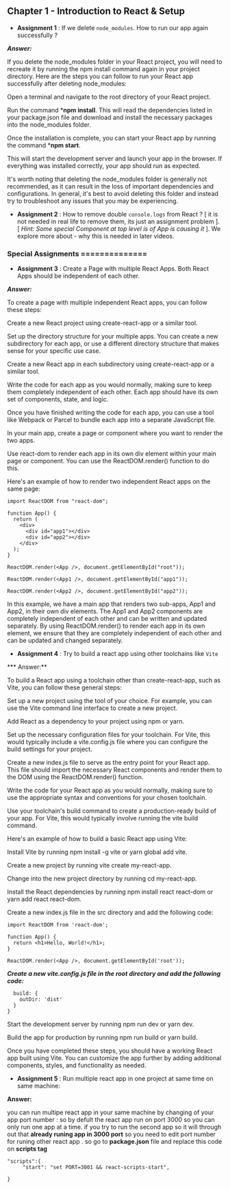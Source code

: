 ## Chapter 1 - Introduction to React & Setup

  
- **Assignment 1** : If we delete `node_modules`. How to run our app again successfully ?

***Answer:***

If you delete the node_modules folder in your React project, you will need to recreate it by running the npm install command again in your project directory. Here are the steps you can follow to run your React app successfully after deleting node_modules:

Open a terminal and navigate to the root directory of your React project.

Run the command ***npm install**. This will read the dependencies listed in your package.json file and download and install the necessary packages into the node_modules folder.

Once the installation is complete, you can start your React app by running the command ***npm start**.

This will start the development server and launch your app in the browser. If everything was installed correctly, your app should run as expected.

It's worth noting that deleting the node_modules folder is generally not recommended, as it can result in the loss of important dependencies and configurations. In general, it's best to avoid deleting this folder and instead try to troubleshoot any issues that you may be experiencing.






- **Assignment 2** : How to remove double `console.logs` from React ? [ it is not needed in real life to remove them, its just an assignment problem ].  [ *Hint: Some special Component at top level is of App is causing it* ]. We explore more about  - why this is needed in later videos.

### Special Assignments ==============

- **Assignment 3** : Create a Page with multiple React Apps. Both React Apps should be independent of each other.

***Answer:***

To create a page with multiple independent React apps, you can follow these steps:

Create a new React project using create-react-app or a similar tool.

Set up the directory structure for your multiple apps. You can create a new subdirectory for each app, or use a different directory structure that makes sense for your specific use case.

Create a new React app in each subdirectory using create-react-app or a similar tool.

Write the code for each app as you would normally, making sure to keep them completely independent of each other. Each app should have its own set of components, state, and logic.

Once you have finished writing the code for each app, you can use a tool like Webpack or Parcel to bundle each app into a separate JavaScript file.

In your main app, create a page or component where you want to render the two apps.

Use react-dom to render each app in its own div element within your main page or component. You can use the ReactDOM.render() function to do this.

Here's an example of how to render two independent React apps on the same page:

```import React from "react";
import ReactDOM from "react-dom";

function App() {
  return (
    <div>
      <div id="app1"></div>
      <div id="app2"></div>
    </div>
  );
}

ReactDOM.render(<App />, document.getElementById("root"));

ReactDOM.render(<App1 />, document.getElementById("app1"));

ReactDOM.render(<App2 />, document.getElementById("app2"));
```

In this example, we have a main app that renders two sub-apps, App1 and App2, in their own div elements. The App1 and App2 components are completely independent of each other and can be written and updated separately. By using ReactDOM.render() to render each app in its own element, we ensure that they are completely independent of each other and can be updated and changed separately.

- **Assignment 4** : Try to build a react app using other toolchains like `Vite`

*** Answer:**

To build a React app using a toolchain other than create-react-app, such as Vite, you can follow these general steps:

Set up a new project using the tool of your choice. For example, you can use the Vite command line interface to create a new project.

Add React as a dependency to your project using npm or yarn.

Set up the necessary configuration files for your toolchain. For Vite, this would typically include a vite.config.js file where you can configure the build settings for your project.

Create a new index.js file to serve as the entry point for your React app. This file should import the necessary React components and render them to the DOM using the ReactDOM.render() function.

Write the code for your React app as you would normally, making sure to use the appropriate syntax and conventions for your chosen toolchain.

Use your toolchain's build command to create a production-ready build of your app. For Vite, this would typically involve running the vite build command.

Here's an example of how to build a basic React app using Vite:

Install Vite by running npm install -g vite or yarn global add vite.

Create a new project by running vite create my-react-app.

Change into the new project directory by running cd my-react-app.

Install the React dependencies by running npm install react react-dom or yarn add react react-dom.

Create a new index.js file in the src directory and add the following code:

```import React from 'react';
import ReactDOM from 'react-dom';

function App() {
  return <h1>Hello, World!</h1>;
}

ReactDOM.render(<App />, document.getElementById('root'));
```

***Create a new vite.config.js file in the root directory and add the following code:***

```module.exports = {
  build: {
    outDir: 'dist'
  }
}
```

Start the development server by running npm run dev or yarn dev.

Build the app for production by running npm run build or yarn build.

Once you have completed these steps, you should have a working React app built using Vite. You can customize the app further by adding additional components, styles, and functionality as needed.

- **Assignment 5** :  Run multiple react app in one project at same time on same machine:

**Answer:**

you can run multipe react app in your same machine by changing of your app port number :
so by defult the react app run on port 3000 so you can only run one app at a time. if you try to run the second app so it will through out that 
**already runing app in 3000 port**
so you need to edit port number for runing other react app . so go to **package.json** file and replace this code on **scripts tag**

```
"scripts":{
     "start": "set PORT=3001 && react-scripts-start",
    
}
```


